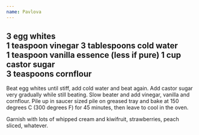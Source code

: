 ```yaml
---
name: Pavlova
---
```

3 egg whites                
1 teaspoon vinegar
3 tablespoons cold water    
1 teaspoon vanilla essence (less if pure)
1 cup castor sugar          
3 teaspoons cornflour
---
Beat egg whites until stiff, add cold water and beat again.  Add castor sugar very gradually while still beating.  Slow beater and add vinegar, vanilla and cornflour.  Pile up in saucer sized pile on greased tray and bake at 150 degrees C (300 degrees F) for 45 minutes, then leave to cool in the oven.

Garnish with lots of whipped cream and kiwifruit, strawberries, peach sliced, whatever.

